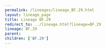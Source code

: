```yaml
---
permalink: /lineages/lineage_BF.29.html
layout: lineage_page
title: Lineage BF.29
redirect_to: ../lineage.html?lineage=BF.29
lineage: BF.29
parent: 
children: ['BF.29']
---
```

